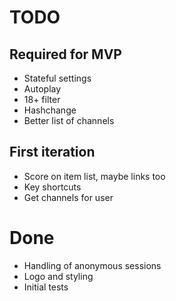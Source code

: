 # TODO

## Required for MVP

* Stateful settings
* Autoplay
* 18+ filter
* Hashchange
* Better list of channels

## First iteration

* Score on item list, maybe links too
* Key shortcuts
* Get channels for user

# Done

* Handling of anonymous sessions
* Logo and styling
* Initial tests
